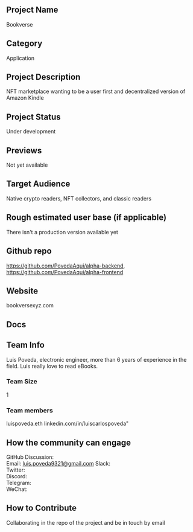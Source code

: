## Project Name <!-- Add your project name here with format "Project Name"-->
Bookverse
## Category 
<!--developer tooling, application, wallet, infrastructure, etc-->
Application
## Project Description
<!--Describe your project in a few sentences. -->
NFT marketplace wanting to be a user first and decentralized version of Amazon Kindle
## Project Status
<!--brainstorming, fundraising, under development, beta, shipped, etc-->
Under development
## Previews
<!--Add some screenshots to give a preview of your product-->
Not yet available
## Target Audience
<!--Describe who will be your project's users-->
Native crypto readers, NFT collectors, and classic readers
## Rough estimated user base (if applicable)
<!--How many users do you have right now?-->
There isn't a production version available yet
## Github repo
<!--Attach a link to your GitHub repo if it's OSS-->
https://github.com/PovedaAqui/alpha-backend, https://github.com/PovedaAqui/alpha-frontend
## Website
<!--Link your website if available-->
bookversexyz.com
## Docs
<!--Including a link to your project docs!-->
## Team Info
<!-- Introduce your amazing team - how many team members are working on this project and who are they?-->
Luis Poveda, electronic engineer, more than 6 years of experience in the field. Luis really love to read eBooks.
### Team Size  
1
### Team members  
luispoveda.eth
linkedin.com/in/luiscarlospoveda"
## How the community can engage
GitHub Discussion: <!--Start a disucssion with the community here: https://github.com/filecoin-project/community/discussions/new and attach the link!-->  
Email:  luis.poveda9321@gmail.com
Slack:  
Twitter:  
Discord:  
Telegram:  
WeChat: 
## How to Contribute
<!--How can the community contribute to your project?-->
Collaborating in the repo of the project and be in touch by email
